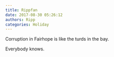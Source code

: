 ```yaml
---
title: Rippfan
date: 2017-08-30 05:26:12
authors: Ripp
categories: Holiday
---
```


 Corruption in Fairhope is like the turds in the bay.

Everybody knows.
